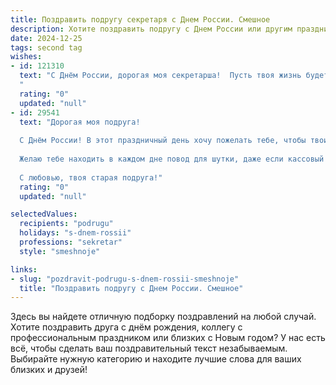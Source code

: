 ```yaml
---
title: Поздравить подругу секретаря с Днем России. Смешное
description: Хотите поздравить подругу с Днем России или другим праздником? Наш ИИ создаст незабываемое поздравление, а вы обязательно выделитесь среди других.  
date: 2024-12-25
tags: second tag
wishes:
- id: 121310
  text: "С Днём России, дорогая моя секретарша!  Пусть твоя жизнь будет такой же гладкой и организованной, как твой рабочий стол (ну, почти такой же,  немножко места для хаоса и веселья всё-таки должно остаться!).  Желаю тебе море позитива,  здоровья,  и чтобы все твои секреты оставались... секретами!  Искренне поздравляю!
  "
  rating: "0"
  updated: "null"
- id: 29541
  text: "Дорогая моя подруга!
  
  С Днём России! В этот праздничный день хочу пожелать тебе, чтобы твои секреты были столь же неразглашены, как планы на отпуск у твоего начальника! Пусть твои дни будут наполнены вдохновением, как твой рабочий стол - бумагами и чашками кофе.
  
  Желаю тебе находить в каждом дне повод для шутки, даже если кассовый аппарат снова зажевал отчёт. Пусть твоя жизнь будет яркой, как флажки на празднике, и лёгкой, как утренний свисток на перекрёстке — всегда в нужное время, но только не на работе!
  
  С любовью, твоя старая подруга!"
  rating: "0"
  updated: "null"

selectedValues:
  recipients: "podrugu"
  holidays: "s-dnem-rossii"
  professions: "sekretar"
  style: "smeshnoje"

links:
- slug: "pozdravit-podrugu-s-dnem-rossii-smeshnoje"
  title: "Поздравить подругу с Днем России. Смешное"
---
```


Здесь вы найдете отличную подборку поздравлений на любой случай.
Хотите поздравить друга с днём рождения, коллегу с профессиональным праздником или близких с Новым годом? У нас есть всё, чтобы сделать ваш поздравительный текст незабываемым. Выбирайте нужную категорию и находите лучшие слова для ваших близких и друзей!
